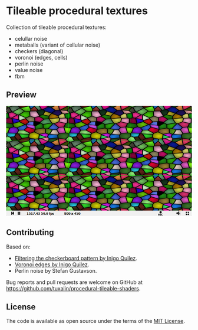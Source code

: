 # Tileable procedural textures
Collection of tileable procedural textures:
- celullar noise
- metaballs (variant of cellular noise)
- checkers (diagonal)
- voronoi (edges, cells)
- perlin noise
- value noise
- fbm

## Preview

[![shadertoy](screenshots/preview.png)](https://www.shadertoy.com/view/3sKXWh)

## Contributing

Based on:
- [Filtering the checkerboard pattern by Inigo Quilez](https://www.iquilezles.org/www/articles/checkerfiltering/checkerfiltering.htm).
- [Voronoi edges by Inigo Quilez](https://www.iquilezles.org/www/articles/voronoilines/voronoilines.htm).
- Perlin noise by Stefan Gustavson.

Bug reports and pull requests are welcome on GitHub at https://github.com/tuxalin/procedural-tileable-shaders.

## License

The code is available as open source under the terms of the [MIT License](http://opensource.org/licenses/MIT).